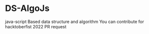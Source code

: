 # DS-AlgoJs
java-script Based data structure and algorithm
You can contribute for hacktoberfist 2022 PR request

